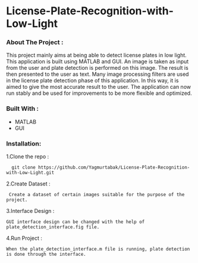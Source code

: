 # License-Plate-Recognition-with-Low-Light

### About The Project :

This project mainly aims at being able to detect license plates in low light. This application is built using MATLAB and GUI. An image is taken as input from the user and plate detection is performed on this image. The result is then presented to the user as text. Many image processing filters are used in the license plate detection phase of this application. In this way, it is aimed to give the most accurate result to the user. The application can now run stably and be used for improvements to be more flexible and optimized.

### Built With :

* MATLAB
* GUI

### Installation:

1.Clone the repo :

      git clone https://github.com/Yagmurtabak/License-Plate-Recognition-with-Low-Light.git
      
2.Create Dataset :

     Create a dataset of certain images suitable for the purpose of the project.
     
3.Interface Design :

    GUI interface design can be changed with the help of plate_detection_interface.fig file.
    
4.Run Project :

    When the plate_detection_interface.m file is running, plate detection is done through the interface.
